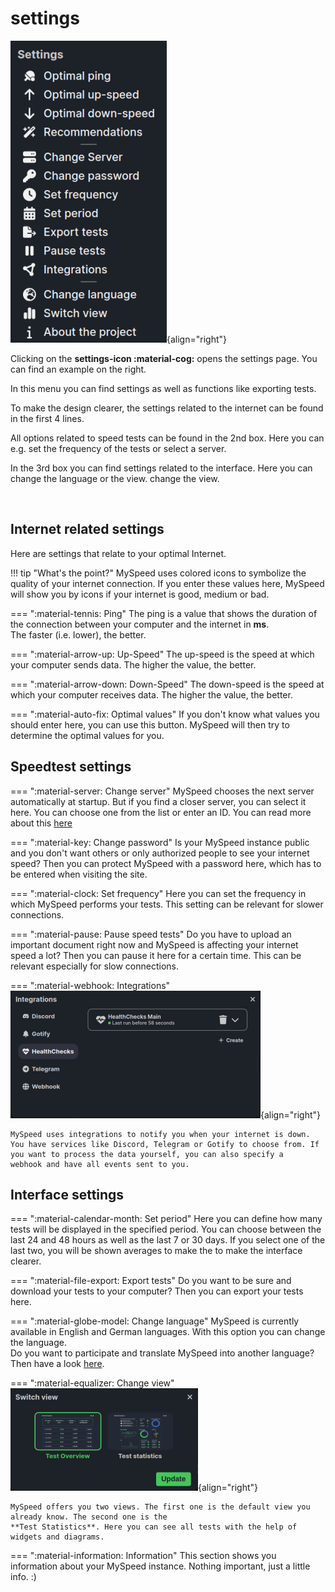 # settings

![Last test](/assets/images/en/settings.png){align="right"}

Clicking on the **settings-icon :material-cog:** opens the settings page. You can find an example
on the right.

In this menu you can find settings as well as functions like exporting tests.

To make the design clearer, the settings related to the internet can be found in the first 4
lines.

All options related to speed tests can be found in the 2nd box. Here you can e.g. set the frequency of the
tests or select a server.

In the 3rd box you can find settings related to the interface. Here you can change the language or the view.
change the view.

<br clear="both" />

## Internet related settings

Here are settings that relate to your optimal Internet.

!!! tip "What's the point?"
    MySpeed uses colored icons to symbolize the quality of your internet connection.
    If you enter these values here, MySpeed will show you by icons if your internet is good, medium or bad.

=== ":material-tennis: Ping"
    The ping is a value that shows the duration of the connection between your computer and the internet in **ms**.  
    The faster (i.e. lower), the better.

=== ":material-arrow-up: Up-Speed"
    The up-speed is the speed at which your computer sends data. The higher the value, the better.

=== ":material-arrow-down: Down-Speed"
    The down-speed is the speed at which your computer receives data. The higher the value, the better.

=== ":material-auto-fix: Optimal values"
    If you don't know what values you should enter here, you can use this button. MySpeed will then try to determine the optimal values for you.

## Speedtest settings

=== ":material-server: Change server"
    MySpeed chooses the next server automatically at startup. But if you find a closer server, 
    you can select it here. You can choose one from the list or enter an ID.
    You can read more about this [here](https://www.ookla.com/network)

=== ":material-key: Change password"
    Is your MySpeed instance public and you don't want others or only authorized people to see your internet speed?
    Then you can protect MySpeed with a password here, which has to be entered when visiting the site.

=== ":material-clock: Set frequency"
    Here you can set the frequency in which MySpeed performs your tests. This setting can be relevant for
    slower connections.

=== ":material-pause: Pause speed tests"
    Do you have to upload an important document right now and MySpeed is affecting your internet speed a lot? Then
    you can pause it here for a certain time. This can be relevant especially for slow connections.

=== ":material-webhook: Integrations"
    ![integrations](/assets/images/en/integrations.png){align="right"}

    MySpeed uses integrations to notify you when your internet is down.
    You have services like Discord, Telegram or Gotify to choose from. If you want to process the data yourself, you can also specify a
    webhook and have all events sent to you.

## Interface settings

=== ":material-calendar-month: Set period"
    Here you can define how many tests will be displayed in the specified period. You can choose between
    the last 24 and 48 hours as well as the last 7 or 30 days. If you select one of the last two, you will be shown averages to make the
    to make the interface clearer.

=== ":material-file-export: Export tests"
    Do you want to be sure and download your tests to your computer? Then you can export your tests here.

=== ":material-globe-model: Change language"
    MySpeed is currently available in English and German languages. With this option you can change the language.   
    Do you want to participate and translate MySpeed into another language? Then have a look [here](https://crowdin.com/project/myspeed).

=== ":material-equalizer: Change view"
    ![Change view](/assets/images/en/view.png){align="right"}

    MySpeed offers you two views. The first one is the default view you already know. The second one is the
    **Test Statistics**. Here you can see all tests with the help of widgets and diagrams.

=== ":material-information: Information"
    This section shows you information about your MySpeed instance. Nothing important, just a little info. :)